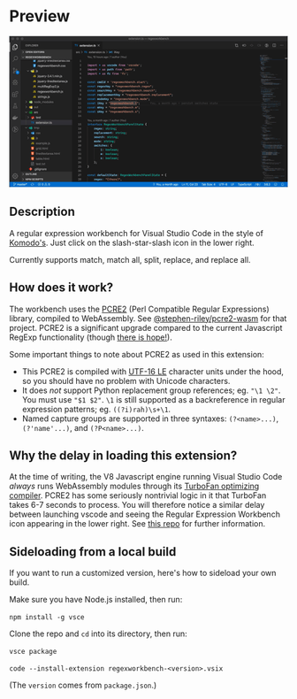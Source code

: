 # Preview

![demo](regexworkbench.gif)

## Description

A regular expression workbench for Visual Studio Code in the style of [Komodo's](https://www.activestate.com/products/komodo-ide/).  Just click on the slash-star-slash icon in the lower right.

Currently supports match, match all, split, replace, and replace all.

## How does it work?

The workbench uses the [PCRE2](https://www.pcre.org/) (Perl Compatible Regular Expressions) library, compiled to WebAssembly.  See [@stephen-riley/pcre2-wasm](https://github.com/stephen-riley/pcre2-wasm) for that project.  PCRE2 is a significant upgrade compared to the current Javascript RegExp functionality (though [there is hope!](https://v8.dev/features/regexp-match-indices)).

Some important things to note about PCRE2 as used in this extension:

* This PCRE2 is compiled with [UTF-16 LE](https://en.wikipedia.org/wiki/UTF-16#Byte_order_encoding_schemes) character units under the hood, so you should have no problem with Unicode characters.
* It does _not_ support Python replacement group references; eg. `"\1 \2"`.  You must use `"$1 $2"`.  `\1` is still supported as a backreference in regular expression patterns; eg. `((?i)rah)\s+\1`.
* Named capture groups are supported in three syntaxes: `(?<name>...)`, `(?'name'...)`, and `(?P<name>...)`.

## Why the delay in loading this extension?

At the time of writing, the V8 Javascript engine running Visual Studio Code _always_ runs WebAssembly modules through its [TurboFan optimizing compiler](https://v8.dev/blog/launching-ignition-and-turbofan).  PCRE2 has some seriously nontrivial logic in it that TurboFan takes 6-7 seconds to process.  You will therefore notice a similar delay between launching vscode and seeing the Regular Expression Workbench icon appearing in the lower right.  See [this repo](https://github.com/stephen-riley/pcre2-wasm/tree/turbofan-bug-demo) for further information.

## Sideloading from a local build

If you want to run a customized version, here's how to sideload your own build.

Make sure you have Node.js installed, then run:

`npm install -g vsce`

Clone the repo and `cd` into its directory, then run:

`vsce package`

`code --install-extension regexworkbench-<version>.vsix`

(The `version` comes from `package.json`.)
